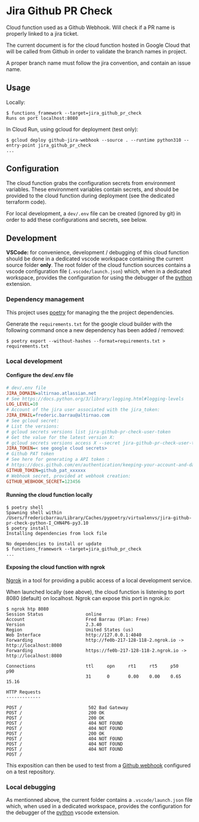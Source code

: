 # Jira Github PR Check

Cloud function used as a Github Webhook.
Will check if a PR name is properly linked to a jira ticket.

The current document is for the cloud function hosted in Google Cloud that will be called from Github in order to validate the branch names in project.

A proper branch name must follow the jira convention, and contain an issue name.

## Usage

Locally:

```console
$ functions_framework --target=jira_github_pr_check
Runs on port localhost:8080
```

In Cloud Run, using gcloud for deployment (test only):

```console
$ gcloud deploy github-jira-webhook --source . --runtime python310 --entry-point jira_github_pr_check
...
```

## Configuration

The cloud function grabs the configuration secrets from environment variables.
These environment variables contain secrets, and should be provided to the cloud function during deployment (see the dedicated terraform code).

For local development, a `dev/.env` file can be created (ignored by git) in order to add these configurations and secrets, see below.

## Development

**VSCode:** for convenience, development / debugging of this cloud function should be done in a dedicated vscode workspace containing the current source folder **only**. The root folder of the cloud function sources contains a vscode configuration file (`.vscode/launch.json`) which, when in a dedicated workspace, provides the configuration for using the debugger of the [python](https://marketplace.visualstudio.com/items?itemName=ms-python.python) extension.


### Dependency management

This project uses [poetry](https://python-poetry.org/) for managing the the project dependencies.

Generate the `requirements.txt` for the google cloud builder with the following command once a new dependency has been added / removed:

```console
$ poetry export --without-hashes --format=requirements.txt > requirements.txt
```

### Local development

#### Configure the dev/.env file

```ini
# dev/.env file
JIRA_DOMAIN=altirnao.atlassian.net
# See https://docs.python.org/3/library/logging.html#logging-levels
LOG_LEVEL=10
# Account of the jira user associated with the jira_token:
JIRA_EMAIL=frederic.barrau@altirnao.com
# See gcloud secret:
# List the versions:
# gcloud secrets versions list jira-github-pr-check-user-token
# Get the value for the latest version X:
# gcloud secrets versions access X --secret jira-github-pr-check-user-token
JIRA_TOKEN=< see google cloud secrets> 
# Github PAT token
# See here for generating a API token :
# https://docs.github.com/en/authentication/keeping-your-account-and-data-secure/creating-a-personal-access-token
GITHUB_TOKEN=github_pat_xxxxxx
# Webhook secret, provided at webhook creation:
GITHUB_WEBHOOK_SECRET=123456
```

#### Running the cloud function locally

```console
$ poetry shell
Spawning shell within /Users/fredericbarrau/Library/Caches/pypoetry/virtualenvs/jira-github-pr-check-python-I_CHN4P6-py3.10
$ poetry install
Installing dependencies from lock file

No dependencies to install or update
$ functions_framework --target=jira_github_pr_check
...
```


#### Exposing the cloud function with ngrok

[Ngrok](https://ngrok.com/download) in a tool for providing a public access of a local development service. 

When launched locally (see above), the cloud function is listening to port 8080 (default) on localhost. Ngrok can expose this port in ngrok.io:

```console
$ ngrok htp 8080
Session Status                online
Account                       Fred Barrau (Plan: Free)
Version                       2.3.40
Region                        United States (us)
Web Interface                 http://127.0.0.1:4040
Forwarding                    http://fe0b-217-128-118-2.ngrok.io -> http://localhost:8080
Forwarding                    https://fe0b-217-128-118-2.ngrok.io -> http://localhost:8080

Connections                   ttl     opn     rt1     rt5     p50     p90
                              31      0       0.00    0.00    0.65    15.16

HTTP Requests
-------------

POST /                         502 Bad Gateway
POST /                         200 OK
POST /                         200 OK
POST /                         404 NOT FOUND
POST /                         404 NOT FOUND
POST /                         200 OK
POST /                         404 NOT FOUND
POST /                         404 NOT FOUND
POST /                         404 NOT FOUND
POST /
```

This exposition can then be used to test from a [Github webhook](https://docs.github.com/en/developers/webhooks-and-events/webhooks/creating-webhooks) configured on a test repository.
### Local debugging

As mentionned above, the current folder contains a `.vscode/launch.json` file which, when used in a dedicated workspace, provides the configuration for the debugger of the [python](https://marketplace.visualstudio.com/items?itemName=ms-python.python) vscode extension.


